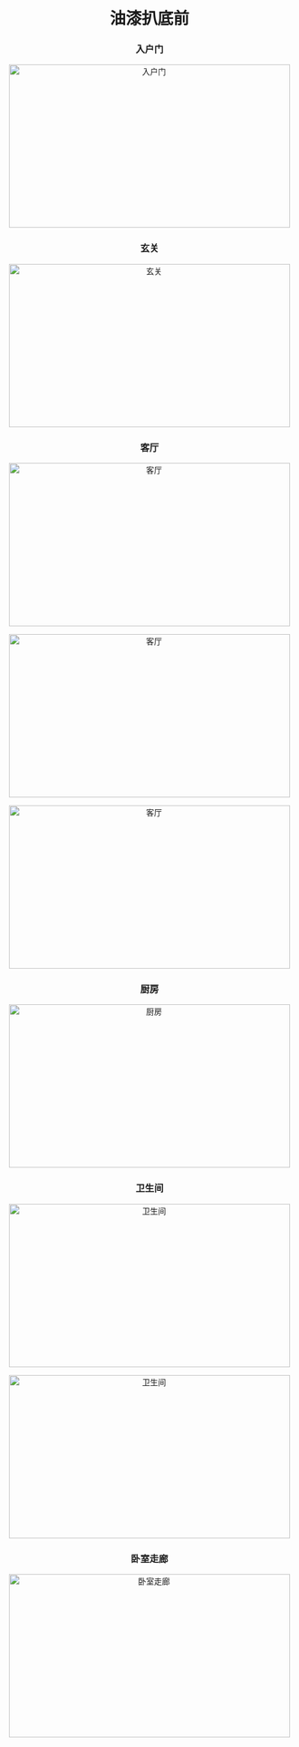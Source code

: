<h1 align="center">油漆扒底前</h1>

<h3 align="center">入户门</h3>

<p align="center"><img width="496" height="288" src=https://linmingdao.github.io/blog/assets/rhm.jpg alt="入户门"></p>

<h3 align="center">玄关</h3>

<p align="center"><img width="496" height="288" src=https://linmingdao.github.io/blog/assets/xg.jpg alt="玄关"></p>

<h3 align="center">客厅</h3>

<p align="center"><img width="496" height="288" src=https://linmingdao.github.io/blog/assets/kt1.jpg alt="客厅"></p>

<p align="center"><img width="496" height="288" src=https://linmingdao.github.io/blog/assets/kt2.jpg alt="客厅"></p>

<p align="center"><img width="496" height="288" src=https://linmingdao.github.io/blog/assets/kt3.jpg alt="客厅"></p>

<h3 align="center">厨房</h3>

<p align="center"><img width="496" height="288" src=https://linmingdao.github.io/blog/assets/cf.jpg alt="厨房"></p>

<h3 align="center">卫生间</h3>

<p align="center"><img width="496" height="288" src=https://linmingdao.github.io/blog/assets/wsj1.jpg alt="卫生间"></p>

<p align="center"><img width="496" height="288" src=https://linmingdao.github.io/blog/assets/wsj2.jpg alt="卫生间"></p>

<h3 align="center">卧室走廊</h3>

<p align="center"><img width="496" height="288" src=https://linmingdao.github.io/blog/assets/zl.jpg alt="卧室走廊"></p>
